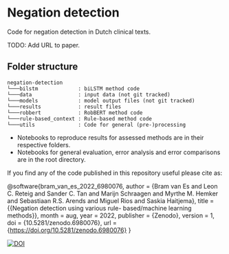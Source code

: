 # Negation detection
Code for negation detection in Dutch clinical texts. 

TODO: Add URL to paper.

## Folder structure
```
negation-detection
└───bilstm             : biLSTM method code 
└───data               : input data (not git tracked)
└───models             : model output files (not git tracked)
└───results            : result files
└───robbert            : RobBERT method code
└───rule-based_context : Rule-based method code
└───utils              : Code for general (pre-)processing
```

- Notebooks to reproduce results for assessed methods are in their respective folders.
- Notebooks for general evaluation, error analysis and error comparisons are in the root directory.

If you find any of the code published in this repository useful please cite as:

@software{bram_van_es_2022_6980076,
  author       = {Bram van Es and
                  Leon C. Reteig and
                  Sander C. Tan and
                  Marijn Schraagen and
                  Myrthe M. Hemker and
                  Sebastiaan R.S. Arends and
                  Miguel Rios and
                  Saskia Haitjema},
  title        = {{Negation detection using various rule- 
                   based/machine learning methods}},
  month        = aug,
  year         = 2022,
  publisher    = {Zenodo},
  version      = 1,
  doi          = {10.5281/zenodo.6980076},
  url          = {https://doi.org/10.5281/zenodo.6980076}
}


[![DOI](https://zenodo.org/badge/DOI/10.5281/zenodo.6980076.svg)](https://doi.org/10.5281/zenodo.6980076)

